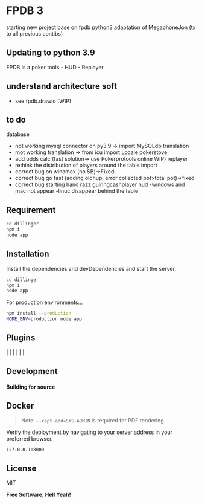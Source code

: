 # FPDB 3
starting new project base on fpdb python3 adaptation of MegaphoneJon (tx to all previous contibs)
## Updating to python 3.9
FPDB is a poker tools - HUD - Replayer

## understand architecture soft

- see fpdb.drawio (WIP)

## to do
database
- not working mysql connector on py3.9 -> import MySQLdb
translation
- mot working translation -> from icu import Locale
pokerstove
- add odds calc (fast solution-> use Pokerprotools online WIP) 
replayer
- rethink the distribution of players around the table
import
- correct bug on winamax (no SB)->Fixed
- correct bug go fast (adding oldhup, error collected pot>total pot)->fixed
- correct bug starting  hand razz guiringcashplayer
hud
-windows and mac not appear
-linuc disappear behind the table


## Requirement
```sh
cd dillinger
npm i
node app
```


## Installation


Install the dependencies and devDependencies and start the server.

```sh
cd dillinger
npm i
node app
```

For production environments...

```sh
npm install --production
NODE_ENV=production node app
```

## Plugins



|  |  |
|  | |


## Development



#### Building for source


## Docker



> Note: `--capt-add=SYS-ADMIN` is required for PDF rendering.

Verify the deployment by navigating to your server address in
your preferred browser.

```sh
127.0.0.1:8000
```

## License

MIT

**Free Software, Hell Yeah!**


